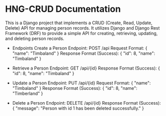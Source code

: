 # HNG-CRUD Documentation
This is a Django project that implements a CRUD (Create, Read, Update, Delete) API for managing person records. It utilizes Django and Django Rest Framework (DRF) to provide a simple API for creating, retrieving, updating, and deleting person records.

- Endpoints
Create a Person
Endpoint: POST /api
Request Format:
{
    "name": "Timbaland"
}
Response Format (Success):
{
  "id": 8,
  "name": "Timbaland"
}


- Retrieve a Person
Endpoint: GET /api/{id}
Response Format (Success):
{
  "id": 8,
  "name": "Timbaland"
}


- Update a Person
Endpoint: PUT /api/{id}
Request Format:
{
  "name": "Timbaland"
}
Response Format (Success):
{
  "id": 8,
  "name": "Timberland"
}


- Delete a Person
Endpoint: DELETE /api/{id}
Response Format (Success):
{
  "message": "Person with id 1 has been deleted successfully."
}
